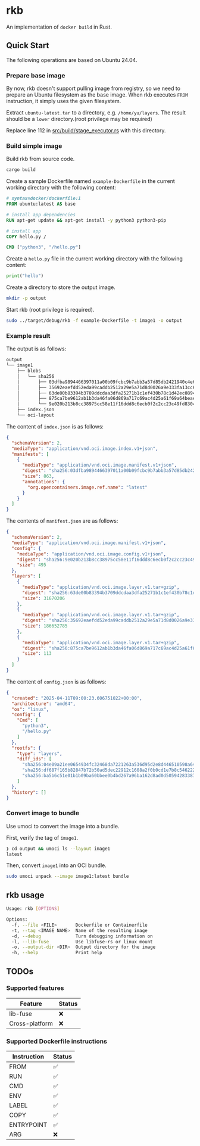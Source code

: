 # rkb

An implementation of `docker build` in Rust.

## Quick Start

The following operations are based on Ubuntu 24.04.

### Prepare base image

By now, rkb doesn't support pulling image from registry, so we need to prepare an Ubuntu filesystem as the base image. When rkb executes `FROM` instruction, it simply uses the given filesystem.

Extract `ubuntu-latest.tar` to a directory, e.g. `/home/yu/layers`. The result should be a `lower` directory.(root privilege may be required)

Replace line 112 in [src/build/stage_executor.rs](./src/build/stage_executor.rs#L112) with this directory.

### Build simple image

Build rkb from source code.

```sh
cargo build
```

Create a sample Dockerfile named `example-Dockerfile` in the current working directory with the following content:

```Dockerfile
# syntax=docker/dockerfile:1
FROM ubuntu:latest AS base

# install app dependencies
RUN apt-get update && apt-get install -y python3 python3-pip

# install app
COPY hello.py /

CMD ["python3", "/hello.py"]
```

Create a `hello.py` file in the current working directory with the following content:

```python
print("hello")
```

Create a directory to store the output image.

```sh
mkdir -p output
```

Start rkb (root privilege is required).

```sh
sudo ../target/debug/rkb -f example-Dockerfile -t image1 -o output
```

### Example result

The output is as follows:

```sh
output
└── image1
    ├── blobs
    │   └── sha256
    │       ├── 03dfba9894466397011a00b09fcbc9b7abb3a57d85db2421940c4e624762fe7d
    │       ├── 35692eaefdd52eda99caddb2512a29e5a71d8d0026a9e333fa13cc6154537c72
    │       ├── 63de00b83394b3709ddcdaa3dfa25271b1c1ef430b78c1d42ec08944e4a30841
    │       ├── 875ca7be9612ab1b3da46fa06d869a717c69ac4d25a61f69a64beae4ae04e0f8
    │       └── 9e020b213b8cc38975cc58e11f16ddd8c6ecb0f2c2cc23c49fd83040a4bd5924
    ├── index.json
    └── oci-layout
```

The content of `index.json` is as follows:

```json
{
  "schemaVersion": 2,
  "mediaType": "application/vnd.oci.image.index.v1+json",
  "manifests": [
    {
      "mediaType": "application/vnd.oci.image.manifest.v1+json",
      "digest": "sha256:03dfba9894466397011a00b09fcbc9b7abb3a57d85db2421940c4e624762fe7d",
      "size": 863,
      "annotations": {
        "org.opencontainers.image.ref.name": "latest"
      }
    }
  ]
}
```

The contents of `manifest.json` are as follows:

```json
{
  "schemaVersion": 2,
  "mediaType": "application/vnd.oci.image.manifest.v1+json",
  "config": {
    "mediaType": "application/vnd.oci.image.config.v1+json",
    "digest": "sha256:9e020b213b8cc38975cc58e11f16ddd8c6ecb0f2c2cc23c49fd83040a4bd5924",
    "size": 495
  },
  "layers": [
    {
      "mediaType": "application/vnd.oci.image.layer.v1.tar+gzip",
      "digest": "sha256:63de00b83394b3709ddcdaa3dfa25271b1c1ef430b78c1d42ec08944e4a30841",
      "size": 31670206
    },
    {
      "mediaType": "application/vnd.oci.image.layer.v1.tar+gzip",
      "digest": "sha256:35692eaefdd52eda99caddb2512a29e5a71d8d0026a9e333fa13cc6154537c72",
      "size": 186652785
    },
    {
      "mediaType": "application/vnd.oci.image.layer.v1.tar+gzip",
      "digest": "sha256:875ca7be9612ab1b3da46fa06d869a717c69ac4d25a61f69a64beae4ae04e0f8",
      "size": 113
    }
  ]
}
```

The content of `config.json` is as follows:

```json
{
  "created": "2025-04-11T09:00:23.606751022+00:00",
  "architecture": "amd64",
  "os": "linux",
  "config": {
    "Cmd": [
      "python3",
      "/hello.py"
    ]
  },
  "rootfs": {
    "type": "layers",
    "diff_ids": [
      "sha256:04e09a21ee0654934fc32468da7221263a536d95d2e8d446510598a649ce9f3f",
      "sha256:df687f165b82847b72b50ad5dec22912c1608a2f0b0cd1e7b8c54622272e504b",
      "sha256:ba5b6c51e01b1b09ba60bbee0b4bd267a96ba162d8ad0d5059428338702784c7"
    ]
  },
  "history": []
}
```

### Convert image to bundle

Use umoci to convert the image into a bundle.

First, verify the tag of `image1`.

```sh
❯ cd output && umoci ls --layout image1
latest
```

Then, convert `image1` into an OCI bundle.

```sh
sudo umoci unpack --image image1:latest bundle
```

## rkb usage

```sh
Usage: rkb [OPTIONS]

Options:
  -f, --file <FILE>       Dockerfile or Containerfile
  -t, --tag <IMAGE NAME>  Name of the resulting image
  -d, --debug             Turn debugging information on
  -l, --lib-fuse          Use libfuse-rs or linux mount
  -o, --output-dir <DIR>  Output directory for the image
  -h, --help              Print help
```

## TODOs

### Supported features

| Feature         | Status |
|-----------------|--------|
| lib-fuse        | ❌     |
| Cross-platform  | ❌     |

### Supported Dockerfile instructions

| Instruction | Status |
|-------------|--------|
| FROM        | ✅     |
| RUN         | ✅     |
| CMD         | ✅     |
| ENV         | ✅     |
| LABEL       | ✅     |
| COPY        | ✅     |
| ENTRYPOINT  | ✅     |
| ARG         | ❌     |